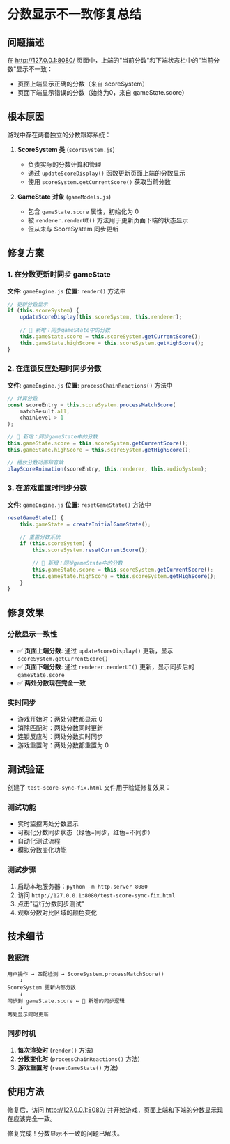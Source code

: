 # 分数显示不一致修复总结

## 问题描述
在 http://127.0.0.1:8080/ 页面中，上端的"当前分数"和下端状态栏中的"当前分数"显示不一致：
- 页面上端显示正确的分数（来自 scoreSystem）
- 页面下端显示错误的分数（始终为0，来自 gameState.score）

## 根本原因
游戏中存在两套独立的分数跟踪系统：

1. **ScoreSystem 类** (`scoreSystem.js`)
   - 负责实际的分数计算和管理
   - 通过 `updateScoreDisplay()` 函数更新页面上端的分数显示
   - 使用 `scoreSystem.getCurrentScore()` 获取当前分数

2. **GameState 对象** (`gameModels.js`)
   - 包含 `gameState.score` 属性，初始化为 0
   - 被 `renderer.renderUI()` 方法用于更新页面下端的状态显示
   - 但从未与 ScoreSystem 同步更新

## 修复方案

### 1. 在分数更新时同步 gameState
**文件**: `gameEngine.js`
**位置**: `render()` 方法中

```javascript
// 更新分数显示
if (this.scoreSystem) {
    updateScoreDisplay(this.scoreSystem, this.renderer);
    
    // 🔧 新增：同步gameState中的分数
    this.gameState.score = this.scoreSystem.getCurrentScore();
    this.gameState.highScore = this.scoreSystem.getHighScore();
}
```

### 2. 在连锁反应处理时同步分数
**文件**: `gameEngine.js`
**位置**: `processChainReactions()` 方法中

```javascript
// 计算分数
const scoreEntry = this.scoreSystem.processMatchScore(
    matchResult.all, 
    chainLevel > 1
);

// 🔧 新增：同步gameState中的分数
this.gameState.score = this.scoreSystem.getCurrentScore();
this.gameState.highScore = this.scoreSystem.getHighScore();

// 播放分数动画和音效
playScoreAnimation(scoreEntry, this.renderer, this.audioSystem);
```

### 3. 在游戏重置时同步分数
**文件**: `gameEngine.js`
**位置**: `resetGameState()` 方法中

```javascript
resetGameState() {
    this.gameState = createInitialGameState();
    
    // 重置分数系统
    if (this.scoreSystem) {
        this.scoreSystem.resetCurrentScore();
        
        // 🔧 新增：同步gameState中的分数
        this.gameState.score = this.scoreSystem.getCurrentScore();
        this.gameState.highScore = this.scoreSystem.getHighScore();
    }
}
```

## 修复效果

### 分数显示一致性
- ✅ **页面上端分数**: 通过 `updateScoreDisplay()` 更新，显示 `scoreSystem.getCurrentScore()`
- ✅ **页面下端分数**: 通过 `renderer.renderUI()` 更新，显示同步后的 `gameState.score`
- ✅ **两处分数现在完全一致**

### 实时同步
- 游戏开始时：两处分数都显示 0
- 消除匹配时：两处分数同时更新
- 连锁反应时：两处分数实时同步
- 游戏重置时：两处分数都重置为 0

## 测试验证
创建了 `test-score-sync-fix.html` 文件用于验证修复效果：

### 测试功能
- 实时监控两处分数显示
- 可视化分数同步状态（绿色=同步，红色=不同步）
- 自动化测试流程
- 模拟分数变化功能

### 测试步骤
1. 启动本地服务器：`python -m http.server 8080`
2. 访问 `http://127.0.0.1:8080/test-score-sync-fix.html`
3. 点击"运行分数同步测试"
4. 观察分数对比区域的颜色变化

## 技术细节

### 数据流
```
用户操作 → 匹配检测 → ScoreSystem.processMatchScore() 
    ↓
ScoreSystem 更新内部分数
    ↓
同步到 gameState.score ← 🔧 新增的同步逻辑
    ↓
两处显示同时更新
```

### 同步时机
1. **每次渲染时** (`render()` 方法)
2. **分数变化时** (`processChainReactions()` 方法)
3. **游戏重置时** (`resetGameState()` 方法)

## 使用方法
修复后，访问 http://127.0.0.1:8080/ 并开始游戏，页面上端和下端的分数显示现在应该完全一致。

修复完成！分数显示不一致的问题已解决。
